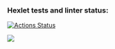### Hexlet tests and linter status:
[![Actions Status](https://github.com/eternalexpansion/frontend-project-44/actions/workflows/hexlet-check.yml/badge.svg)](https://github.com/eternalexpansion/frontend-project-44/actions)

<a href="https://codeclimate.com/github/eternalexpansion/frontend-project-44/maintainability"><img src="https://api.codeclimate.com/v1/badges/1ff1d637075e2bd12c0d/maintainability" /></a>

